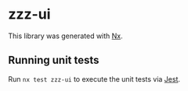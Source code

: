 # zzz-ui

This library was generated with [Nx](https://nx.dev).

## Running unit tests

Run `nx test zzz-ui` to execute the unit tests via [Jest](https://jestjs.io).
